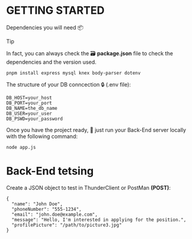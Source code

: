 # GETTING STARTED

Dependencies you will need 📦
>[!TIP]
> In fact, you can always check the 🗃️ **package.json** file to check the dependencies and the version used.
```
pnpm install express mysql knex body-parser dotenv
```

The structure of your DB conncection 🔒 (.env file):
```
DB_HOST=your_host
DB_PORT=your_port
DB_NAME=the_db_name
DB_USER=your_user
DB_PSWD=your_password
```

Once you have the project ready, 🚀 just run your Back-End server locally with the following command:
```
node app.js
```

# Back-End tetsing

Create a JSON object to test in ThunderClient or PostMan **(POST)**:
```
{
  "name": "John Doe",
  "phoneNumber": "555-1234",
  "email": "john.doe@example.com",
  "message": "Hello, I'm interested in applying for the position.",
  "profilePicture": "/path/to/picture3.jpg"
}
```
